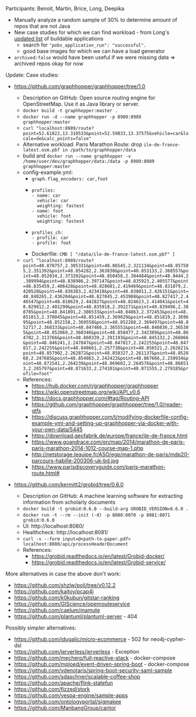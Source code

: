 Participants: Benoit, Martin, Brice, Long, Deepika

- Manually analyze a random sample of 30% to determine amount of repos that are not Java
- New case studies for which we can find workload - from Long's [updated list](https://raw.githubusercontent.com/gluckzhang/royal-chaos/pobs-dataset/pobs/dataset/886_buildable_dockerfiles.json) of buildable applications
  - search for `"pobs_application_run": "successful".`
  - good base images for which we can have a load generator
- `archived:false` would have been useful if we were missing data => archived repos okay for now

Update: Case studies:
- https://github.com/graphhopper/graphhopper/tree/1.0
  - Description on GitHub: Open source routing engine for OpenStreetMap. Use it as Java library or server.
  - `docker build -t graphhopper:master .`
  - `docker run -d --name graphhopper -p 8989:8989 graphhopper:master`
  - `curl "localhost:8989/route?point=52.61822,13.310533&point=52.59833,13.37575&vehicle=car&locale=de&calc_points=false"`
  - Alternative workload: Paris Marathon Route: drop `ile-de-france-latest.osm.pbf in /path/to/graphhopper/data`
  - build and `docker run --name graphhopper -v /home/user/dev/graphhopper/data:/data -p 8989:8989 graphhopper:master`
  - config-example.yml:
    - `graph.flag_encoders: car,foot`
    - ```
      profiles:
      - name: car
        vehicle: car
        weighting: fastest
      - name: foot
        vehicle: foot
        weighting: fastest
      ```
    - ```
      profiles_ch:
      - profile: car
      - profile: foot
      ```
    - Dockerfile: `CMD [ "/data/ile-de-france-latest.osm.pbf" ]`
  - `curl "localhost:8989/route?point=48.870757,2.305331&point=48.86545,2.321134&point=48.857505,2.351392&point=48.854282,2.363838&point=48.853133,2.368557&point=48.852034,2.373202&point=48.850458,2.384484&point=48.8444,2.389994&point=48.838986,2.397147&point=48.835923,2.405577&point=48.835459,2.406428&point=48.828601,2.419469&point=48.831879,2.420528&point=48.836383,2.423418&point=48.838011,2.426151&point=48.840265,2.436204&point=48.827045,2.453988&point=48.827417,2.446547&point=48.818629,2.442827&point=48.824623,2.414041&point=48.829812,2.401299&point=48.835918,2.392271&point=48.839496,2.388785&point=48.841891,2.386533&point=48.84863,2.372453&point=48.851013,2.370045&point=48.851459,2.369829&point=48.851819,2.369695&point=48.852158,2.369558&point=48.852288,2.369497&point=48.852717,2.368333&point=48.847466,2.365551&point=48.846836,2.365305&point=48.852069,2.360346&point=48.858477,2.342389&point=48.864702,2.313766&point=48.860339,2.291193&point=48.845132,2.266066&point=48.846241,2.247847&point=48.847817,2.242255&point=48.847817,2.242255&point=48.848661,2.257738&point=48.856521,2.262621&point=48.857902,2.262872&point=48.858327,2.261137&point=48.852868,2.247685&point=48.854863,2.242422&point=48.867666,2.250934&point=48.872541,2.264239&point=48.869602,2.264576&point=48.868513,2.265797&point=48.871633,2.274101&point=48.871555,2.279185&profile=foot"`
  - References:
    - https://hub.docker.com/r/graphhopper/graphhopper
    - https://wiki.openstreetmap.org/wiki/API_v0.6 
    - https://docs.graphhopper.com/#tag/Routing-API
    - https://github.com/graphhopper/graphhopper/tree/1.0/reader-gtfs
    - https://discuss.graphhopper.com/t/modifying-dockerfile-config-example-yml-and-setting-up-graphhopper-via-docker-with-your-own-data/5445
    - https://download.geofabrik.de/europe/france/ile-de-france.html
    - https://www.goandrace.com/en/map/2014/marathon-de-paris-paris-marathon-2014-1012-course-map-1.php
    - http://netstorage.lequipe.fr/ASO/egp/marathon-de-paris/mdp20-parcours-habille-200306-uk-bd.jpg
    - https://www.parisdiscoveryguide.com/paris-marathon-route.html#
  
- https://github.com/kermitt2/grobid/tree/0.6.0
  - Description on GitHub: A machine learning software for extracting information from scholarly documents
  - `docker build -t grobid:0.6.0 --build-arg GROBID_VERSION=0.6.0 .`
  - `docker run -t --rm --init (-d) -p 8080:8070 -p 8081:8071 grobid:0.6.0`
  - UI: http://localhost:8080/
  - Healthcheck: http://localhost:8081/
  - `curl -v --form input=@<path-to-paper.pdf> localhost:8080/api/processHeaderDocument`
  - References:
    - https://grobid.readthedocs.io/en/latest/Grobid-docker/
    - https://grobid.readthedocs.io/en/latest/Grobid-service/

More alternatives in case the above don't work:
- https://github.com/shzlw/poli/tree/v0.12.2
- https://github.com/kaitoy/pcap4j
- https://github.com/k0kubun/gitstar-ranking
- https://github.com/GIScience/openrouteservice
- https://github.com/caelum/mamute
- https://github.com/plantuml/plantuml-server - 404

Possibly simpler alternatives:
- https://github.com/idugalic/micro-ecommerce - 502 for neo4j-cypher-dsl
- https://github.com/jerverless/jerverless - Exception
- https://github.com/mechero/full-reactive-stack - docker-compose
- https://github.com/mploed/event-driven-spring-boot - docker-compose
- https://github.com/vdenotaris/spring-boot-security-saml-sample
- https://github.com/sdaschner/scalable-coffee-shop
- https://github.com/apache/flink-statefun
- https://github.com/fizzed/stork
- https://github.com/vespa-engine/sample-apps
- https://github.com/ontologyportal/sigmakee
- https://github.com/ManbangGroup/cantor

